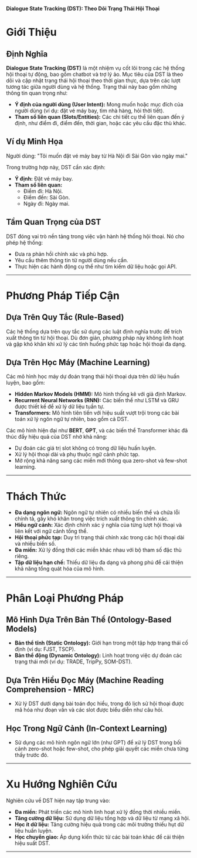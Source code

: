 **Dialogue State Tracking (DST): Theo Dõi Trạng Thái Hội Thoại**

# **Giới Thiệu**

## **Định Nghĩa**

**Dialogue State Tracking (DST)** là một nhiệm vụ cốt lõi trong các hệ thống hội thoại tự động, bao gồm chatbot và trợ lý ảo. Mục tiêu của DST là theo dõi và cập nhật trạng thái hội thoại theo thời gian thực, dựa trên các lượt tương tác giữa người dùng và hệ thống. Trạng thái này bao gồm những thông tin quan trọng như:

- **Ý định của người dùng (User Intent):** Mong muốn hoặc mục đích của người dùng (ví dụ: đặt vé máy bay, tìm nhà hàng, hỏi thời tiết).
- **Tham số liên quan (Slots/Entities):** Các chi tiết cụ thể liên quan đến ý định, như điểm đi, điểm đến, thời gian, hoặc các yêu cầu đặc thù khác.

## **Ví dụ Minh Họa**

Người dùng: "Tôi muốn đặt vé máy bay từ Hà Nội đi Sài Gòn vào ngày mai."

Trong trường hợp này, DST cần xác định:
- **Ý định:** Đặt vé máy bay.
- **Tham số liên quan:**
  - Điểm đi: Hà Nội.
  - Điểm đến: Sài Gòn.
  - Ngày đi: Ngày mai.

## **Tầm Quan Trọng của DST**

DST đóng vai trò nền tảng trong việc vận hành hệ thống hội thoại. Nó cho phép hệ thống:
- Đưa ra phản hồi chính xác và phù hợp.
- Yêu cầu thêm thông tin từ người dùng nếu cần.
- Thực hiện các hành động cụ thể như tìm kiếm dữ liệu hoặc gọi API.

---

# **Phương Pháp Tiếp Cận**

## **Dựa Trên Quy Tắc (Rule-Based)**

Các hệ thống dựa trên quy tắc sử dụng các luật định nghĩa trước để trích xuất thông tin từ hội thoại. Dù đơn giản, phương pháp này không linh hoạt và gặp khó khăn khi xử lý các tình huống phức tạp hoặc hội thoại đa dạng.

## **Dựa Trên Học Máy (Machine Learning)**

Các mô hình học máy dự đoán trạng thái hội thoại dựa trên dữ liệu huấn luyện, bao gồm:
- **Hidden Markov Models (HMM):** Mô hình thống kê với giả định Markov.
- **Recurrent Neural Networks (RNN):** Các biến thể như LSTM và GRU được thiết kế để xử lý dữ liệu tuần tự.
- **Transformers:** Mô hình tiên tiến với hiệu suất vượt trội trong các bài toán xử lý ngôn ngữ tự nhiên, bao gồm cả DST.

Các mô hình hiện đại như **BERT**, **GPT**, và các biến thể Transformer khác đã thúc đẩy hiệu quả của DST nhờ khả năng:
- Dự đoán các giá trị slot không có trong dữ liệu huấn luyện.
- Xử lý hội thoại dài và phụ thuộc ngữ cảnh phức tạp.
- Mở rộng khả năng sang các miền mới thông qua zero-shot và few-shot learning.

---

# **Thách Thức**

- **Đa dạng ngôn ngữ:** Ngôn ngữ tự nhiên có nhiều biến thể và chứa lỗi chính tả, gây khó khăn trong việc trích xuất thông tin chính xác.
- **Hiểu ngữ cảnh:** Xác định chính xác ý nghĩa của từng lượt hội thoại và liên kết với ngữ cảnh tổng thể.
- **Hội thoại phức tạp:** Duy trì trạng thái chính xác trong các hội thoại dài và nhiều biến số.
- **Đa miền:** Xử lý đồng thời các miền khác nhau với bộ tham số đặc thù riêng.
- **Tập dữ liệu hạn chế:** Thiếu dữ liệu đa dạng và phong phú để cải thiện khả năng tổng quát hóa của mô hình.

---

# **Phân Loại Phương Pháp**

## **Mô Hình Dựa Trên Bản Thể (Ontology-Based Models)**

- **Bản thể tĩnh (Static Ontology):** Giới hạn trong một tập hợp trạng thái cố định (ví dụ: FJST, TSCP).
- **Bản thể động (Dynamic Ontology):** Linh hoạt trong việc dự đoán các trạng thái mới (ví dụ: TRADE, TripPy, SOM-DST).

## **Dựa Trên Hiểu Đọc Máy (Machine Reading Comprehension - MRC)**

- Xử lý DST dưới dạng bài toán đọc hiểu, trong đó lịch sử hội thoại được mã hóa như đoạn văn và các slot được biểu diễn như câu hỏi.

## **Học Trong Ngữ Cảnh (In-Context Learning)**

- Sử dụng các mô hình ngôn ngữ lớn (như GPT) để xử lý DST trong bối cảnh zero-shot hoặc few-shot, cho phép giải quyết các miền chưa từng thấy trước đó.

---

# **Xu Hướng Nghiên Cứu**

Nghiên cứu về DST hiện nay tập trung vào:
- **Đa miền:** Phát triển các mô hình linh hoạt xử lý đồng thời nhiều miền.
- **Tăng cường dữ liệu:** Sử dụng dữ liệu tổng hợp và dữ liệu từ mạng xã hội.
- **Học ít dữ liệu:** Tăng cường hiệu quả trong các môi trường thiếu hụt dữ liệu huấn luyện.
- **Học chuyển giao:** Áp dụng kiến thức từ các bài toán khác để cải thiện hiệu suất DST.

---
